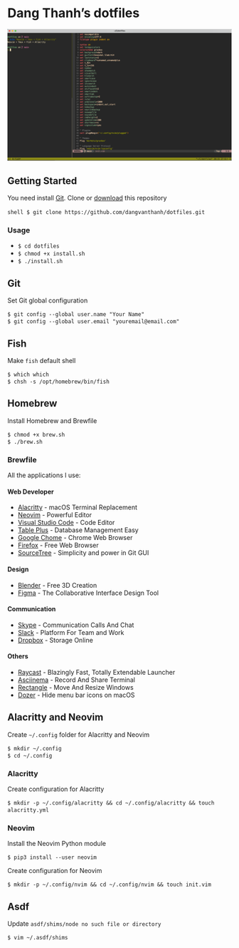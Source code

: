 # Dang Thanh’s dotfiles

![](screenshot.png)

## Getting Started

You need install [Git](https://git-scm.com/). Clone or [download](https://github.com/dangvanthanh/dotfiles/archive/master.zip) this repository

```shell $ git clone https://github.com/dangvanthanh/dotfiles.git ``` 
### Usage

- `$ cd dotfiles`
- `$ chmod +x install.sh`
- `$ ./install.sh`

## Git

Set Git global configuration

```shell
$ git config --global user.name "Your Name"
$ git config --global user.email "youremail@email.com"
```

## Fish 

Make `fish` default shell

```shell
$ which which 
$ chsh -s /opt/homebrew/bin/fish
```

## Homebrew

Install Homebrew and Brewfile

```shell
$ chmod +x brew.sh
$ ./brew.sh
```

### Brewfile

All the applications I use:

#### Web Developer
- [Alacritty](https://github.com/jwilm/alacritty) - macOS Terminal Replacement
- [Neovim](https://github.com/neovim/neovim) - Powerful Editor
- [Visual Studio Code](https://code.visualstudio.com/) - Code Editor
- [Table Plus](https://tableplus.com/) - Database Management Easy 
- [Google Chome](https://www.google.com/chrome/) - Chrome Web Browser
- [Firefox](https://www.mozilla.org/en-US/firefox/new/) - Free Web Browser
- [SourceTree](https://www.sourcetreeapp.com/) - Simplicity and power in Git GUI

#### Design

- [Blender](https://www.blender.org/) - Free 3D Creation
- [Figma](https://www.figma.com/) - The Collaborative Interface Design Tool

#### Communication

- [Skype](https://www.skype.com/en/) - Communication Calls And Chat
- [Slack](https://slack.com/) - Platform For Team and Work
- [Dropbox](https://www.dropbox.com/) - Storage Online

#### Others

- [Raycast](https://www.raycast.com/) - Blazingly Fast, Totally Extendable Launcher
- [Asciinema](https://asciinema.org/) - Record And Share Terminal
- [Rectangle](https://rectangleapp.com/) - Move And Resize Windows
- [Dozer](https://github.com/Mortennn/Dozer) - Hide menu bar icons on macOS

## Alacritty and Neovim

Create `~/.config` folder for Alacritty and Neovim

```
$ mkdir ~/.config
$ cd ~/.config 
```

### Alacritty

Create configuration for Alacritty

```shell
$ mkdir -p ~/.config/alacritty && cd ~/.config/alacritty && touch alacritty.yml
```

### Neovim

Install the Neovim Python module

```shell
$ pip3 install --user neovim
```

Create configuration for Neovim

```shell
$ mkdir -p ~/.config/nvim && cd ~/.config/nvim && touch init.vim
```

## Asdf

Update `asdf/shims/node no such file or directory`

```shell
$ vim ~/.asdf/shims
```